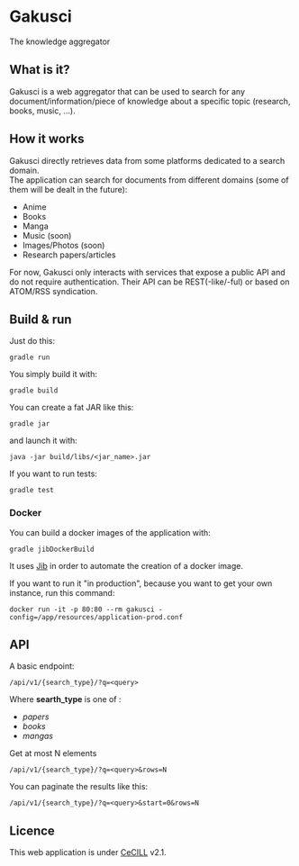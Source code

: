 # Gakusci #

The knowledge aggregator

## What is it? ##

Gakusci is a web aggregator that can be used to search for any document/information/piece of knowledge about a specific topic (research, books, music, ...).  


## How it works ##

Gakusci directly retrieves data from some platforms dedicated to a search domain.  
The application can search for documents from different domains (some of them will be dealt in the future):

- Anime
- Books
- Manga
- Music (soon)
- Images/Photos (soon)
- Research papers/articles

For now, Gakusci only interacts with services that expose a public API and do not require authentication.
Their API can be REST(-like/-ful) or based on ATOM/RSS syndication.

## Build & run ##

Just do this:

```
gradle run
```

You simply build it with:

```
gradle build
```

You can create a fat JAR like this:

```
gradle jar
```

and launch it with:

```
java -jar build/libs/<jar_name>.jar
```

If you want to run tests:

```
gradle test
```

### Docker ###

You can build a docker images of the application with:

```
gradle jibDockerBuild
```

It uses [Jib](https://github.com/GoogleContainerTools/jib) in order to automate the creation of a docker image.

If you want to run it "in production", because you want to get your own instance, run this command:

```
docker run -it -p 80:80 --rm gakusci -config=/app/resources/application-prod.conf
```

## API ##

A basic endpoint:

```
/api/v1/{search_type}/?q=<query>
```
Where **searth_type** is one of :

- *papers*
- *books*
- *mangas*

Get at most N elements

```
/api/v1/{search_type}/?q=<query>&rows=N
```

You can paginate the results like this:

```
/api/v1/{search_type}/?q=<query>&start=0&rows=N
```

## Licence ##

This web application is under [CeCILL](https://cecill.info/licences/Licence_CeCILL_V2.1-en.txt) v2.1.
